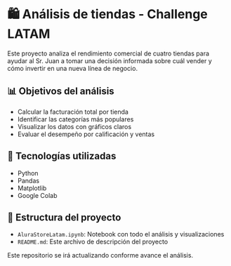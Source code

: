 # 🛍️ Análisis de tiendas - Challenge LATAM

Este proyecto analiza el rendimiento comercial de cuatro tiendas para ayudar al Sr. Juan a tomar una decisión informada sobre cuál vender y cómo invertir en una nueva línea de negocio.

## 📊 Objetivos del análisis

- Calcular la facturación total por tienda
- Identificar las categorías más populares
- Visualizar los datos con gráficos claros
- Evaluar el desempeño por calificación y ventas

## 🧰 Tecnologías utilizadas

- Python
- Pandas
- Matplotlib
- Google Colab

## 📁 Estructura del proyecto

- `AluraStoreLatam.ipynb`: Notebook con todo el análisis y visualizaciones
- `README.md`: Este archivo de descripción del proyecto

Este repositorio se irá actualizando conforme avance el análisis.